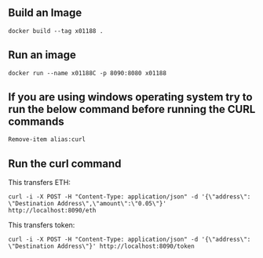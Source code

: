 ## Build an Image ##

```docker build --tag x01188 .```

## Run an image ##

```docker run --name x01188C -p 8090:8080 x01188```

## If you are using windows operating system try to run the below command before running the CURL commands ##

```Remove-item alias:curl```

## Run the curl command ##

This transfers ETH:

```curl -i -X POST -H "Content-Type: application/json" -d '{\"address\": \"Destination Address\",\"amount\":\"0.05\"}' http://localhost:8090/eth```
                                                                            
This transfers token:

```curl -i -X POST -H "Content-Type: application/json" -d '{\"address\": \"Destination Address\"}' http://localhost:8090/token```

